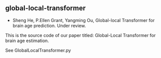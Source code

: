 ## global-local-transformer
- Sheng He, P.Ellen Grant, Yangming Ou, Global-local Transformer for brain age prediction. Under review.

This is the source code of our paper titled: Global-Local Transformer for brain age estimation.

See GlobalLocalTransformer.py
